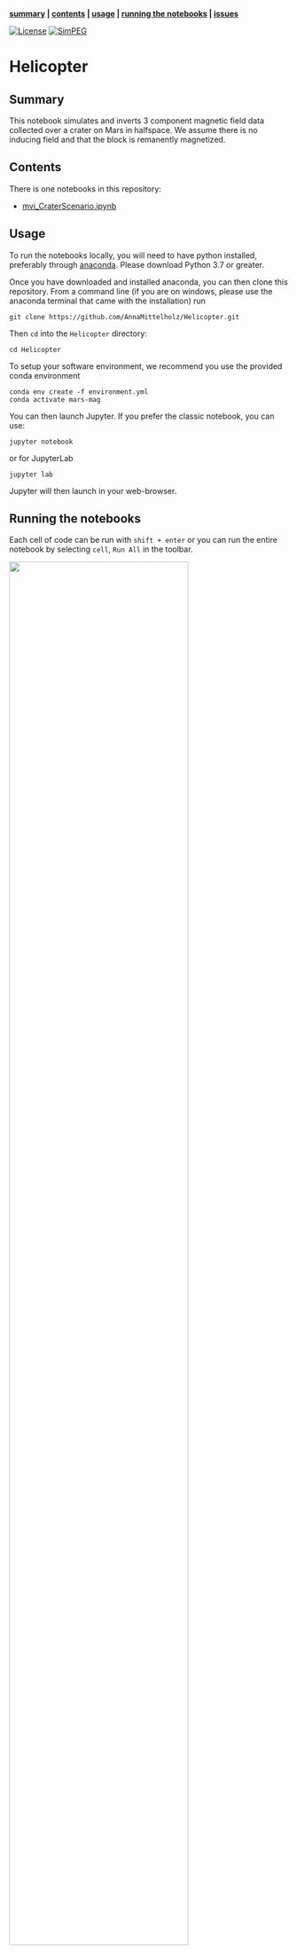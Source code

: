 
**[summary](#summary) | [contents](#contents) | [usage](#usage) | [running the notebooks](#running-the-notebooks) | [issues](#issues)**

[![License](https://img.shields.io/github/license/simpeg-research/mars-mag-2021.svg)](https://github.com/simpeg-research/mars-mag-2021/blob/main/LICENSE)
[![SimPEG](https://img.shields.io/badge/powered%20by-SimPEG-blue.svg)](http://simpeg.xyz)

# Helicopter

## Summary

This notebook simulates and inverts 3 component magnetic field data collected over a crater on Mars in halfspace. We assume there is no inducing field and that the block is remanently magnetized.  

## Contents

There is one notebooks in this repository:

- [mvi_CraterScenario.ipynb](mvi_CraterScenario)

## Usage

To run the notebooks locally, you will need to have python installed,
preferably through [anaconda](https://www.anaconda.com/download/). Please download 
Python 3.7 or greater. 

Once you have downloaded and installed anaconda, you can then clone this repository. 
From a command line (if you are on windows, please use the anaconda terminal that came with the installation)
run

```
git clone https://github.com/AnnaMittelholz/Helicopter.git
```

Then `cd` into the `Helicopter` directory:

```
cd Helicopter
```

To setup your software environment, we recommend you use the provided conda environment

```
conda env create -f environment.yml
conda activate mars-mag
```

You can then launch Jupyter. If you prefer the classic notebook, you can use:

```
jupyter notebook
```

or for JupyterLab

```
jupyter lab
```

Jupyter will then launch in your web-browser.

## Running the notebooks

Each cell of code can be run with `shift + enter` or you can run the entire notebook by selecting `cell`, `Run All` in the toolbar.

<img src="https://em.geosci.xyz/_images/run_all_cells.png" width=80% align="middle">

For more information on running Jupyter notebooks, see the [Jupyter Documentation](https://jupyter.readthedocs.io/en/latest/)

If you are new to Python, I highly recommend taking a look at:
- [A Whirlwind Tour of Python](https://jakevdp.github.io/WhirlwindTourOfPython/)
- [The Python Data Science Handbook](https://jakevdp.github.io/PythonDataScienceHandbook/)

## Issues

Please [make an issue](https://github.com/simpeg-research/mars-mag-2021/issues) if you encounter any problems while trying to run the notebooks.
